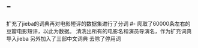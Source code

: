 # -
扩充了jieba的词典再对电影短评的数据集进行了分词
#-
爬取了60000条左右的豆瓣电影短评，以此为数据。
清洗出所有的电影名和演员导演名，作为扩充词典导入jieba
另外加入了三部中文词典
去除了停用词
